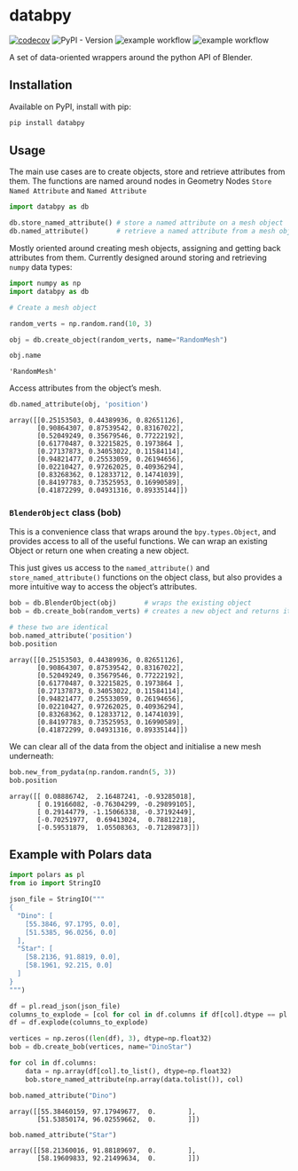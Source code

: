 # databpy


[![codecov](https://codecov.io/gh/BradyAJohnston/databpy/graph/badge.svg?token=KFuu67hzAz)](https://codecov.io/gh/BradyAJohnston/databpy)
![PyPI - Version](https://img.shields.io/pypi/v/databpy.png) ![example
workflow](https://github.com/bradyajohnston/databpy/actions/workflows/tests.yml/badge.svg)
![example
workflow](https://github.com/bradyajohnston/databpy/actions/workflows/ci-cd.yml/badge.svg)

A set of data-oriented wrappers around the python API of Blender.

## Installation

Available on PyPI, install with pip:

``` bash
pip install databpy
```

## Usage

The main use cases are to create objects, store and retrieve attributes
from them. The functions are named around nodes in Geometry Nodes
`Store Named Attribute` and `Named Attribute`

``` python
import databpy as db

db.store_named_attribute() # store a named attribute on a mesh object
db.named_attribute()       # retrieve a named attribute from a mesh object
```

Mostly oriented around creating mesh objects, assigning and getting back
attributes from them. Currently designed around storing and retrieving
`numpy` data types:

``` python
import numpy as np
import databpy as db

# Create a mesh object

random_verts = np.random.rand(10, 3)

obj = db.create_object(random_verts, name="RandomMesh")

obj.name
```

    'RandomMesh'

Access attributes from the object’s mesh.

``` python
db.named_attribute(obj, 'position')
```

    array([[0.25153503, 0.44389936, 0.82651126],
           [0.90864307, 0.87539542, 0.83167022],
           [0.52049249, 0.35679546, 0.77222192],
           [0.61770487, 0.32215825, 0.1973864 ],
           [0.27137873, 0.34053022, 0.11584114],
           [0.94821477, 0.25533059, 0.26194656],
           [0.02210427, 0.97262025, 0.40936294],
           [0.83268362, 0.12833712, 0.14741039],
           [0.84197783, 0.73525953, 0.16990589],
           [0.41872299, 0.04931316, 0.89335144]])

### `BlenderObject` class (bob)

This is a convenience class that wraps around the `bpy.types.Object`,
and provides access to all of the useful functions. We can wrap an
existing Object or return one when creating a new object.

This just gives us access to the `named_attribute()` and
`store_named_attribute()` functions on the object class, but also
provides a more intuitive way to access the object’s attributes.

``` python
bob = db.BlenderObject(obj)       # wraps the existing object 
bob = db.create_bob(random_verts) # creates a new object and returns it already wrapped

# these two are identical
bob.named_attribute('position')
bob.position
```

    array([[0.25153503, 0.44389936, 0.82651126],
           [0.90864307, 0.87539542, 0.83167022],
           [0.52049249, 0.35679546, 0.77222192],
           [0.61770487, 0.32215825, 0.1973864 ],
           [0.27137873, 0.34053022, 0.11584114],
           [0.94821477, 0.25533059, 0.26194656],
           [0.02210427, 0.97262025, 0.40936294],
           [0.83268362, 0.12833712, 0.14741039],
           [0.84197783, 0.73525953, 0.16990589],
           [0.41872299, 0.04931316, 0.89335144]])

We can clear all of the data from the object and initialise a new mesh
underneath:

``` python
bob.new_from_pydata(np.random.randn(5, 3))
bob.position
```

    array([[ 0.08886742,  2.16487241, -0.93285018],
           [ 0.19166082, -0.76304299, -0.29899105],
           [ 0.29144779, -1.15066338, -0.37192449],
           [-0.70251977,  0.69413024,  0.78812218],
           [-0.59531879,  1.05508363, -0.71289873]])

## Example with Polars data

``` python
import polars as pl
from io import StringIO

json_file = StringIO("""
{
  "Dino": [
    [55.3846, 97.1795, 0.0],
    [51.5385, 96.0256, 0.0]
  ],
  "Star": [
    [58.2136, 91.8819, 0.0],
    [58.1961, 92.215, 0.0]
  ]
}
""")

df = pl.read_json(json_file)
columns_to_explode = [col for col in df.columns if df[col].dtype == pl.List(pl.List)]
df = df.explode(columns_to_explode)

vertices = np.zeros((len(df), 3), dtype=np.float32)
bob = db.create_bob(vertices, name="DinoStar")

for col in df.columns:
    data = np.array(df[col].to_list(), dtype=np.float32)
    bob.store_named_attribute(np.array(data.tolist()), col)

bob.named_attribute("Dino")
```

    array([[55.38460159, 97.17949677,  0.        ],
           [51.53850174, 96.02559662,  0.        ]])

``` python
bob.named_attribute("Star")
```

    array([[58.21360016, 91.88189697,  0.        ],
           [58.19609833, 92.21499634,  0.        ]])
